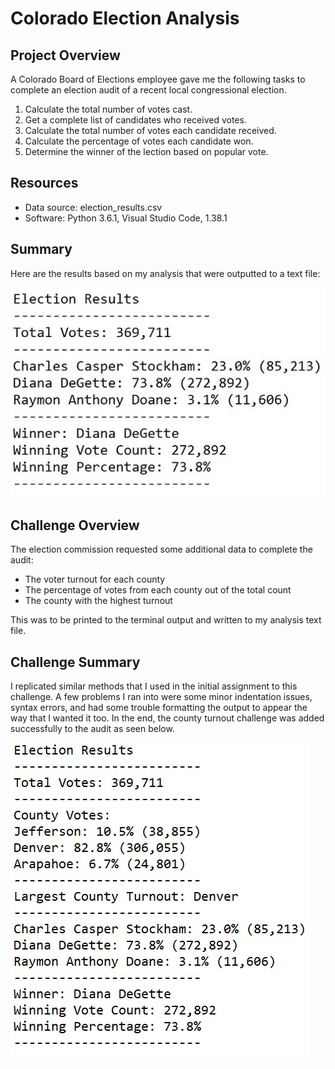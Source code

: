 # Colorado Election Analysis
## Project Overview
A Colorado Board of Elections employee gave me the following tasks to complete an election audit of a recent local congressional election.
1. Calculate the total number of votes cast.
2. Get a complete list of candidates who received votes.
3. Calculate the total number of votes each candidate received. 
4. Calculate the percentage of votes each candidate won.
5. Determine the winner of the lection based on popular vote. 

## Resources
- Data source: election_results.csv
- Software: Python 3.6.1, Visual Studio Code, 1.38.1

## Summary
Here are the results based on my analysis that were outputted to a text file:

![Election Results](https://github.com/RyanWhited/Election_Analysis/blob/main/analysis/Election_Results_Screenshot.jpg)

## Challenge Overview
The election commission requested some additional data to complete the audit:

- The voter turnout for each county
- The percentage of votes from each county out of the total count
- The county with the highest turnout

This was to be printed to the terminal output and written to my analysis text file. 

## Challenge Summary
I replicated similar methods that I used in the initial assignment to this challenge. A few problems I ran into were some minor indentation issues, syntax errors, and had some trouble formatting the output to appear the way that I wanted it too. In the end, the county turnout challenge was added successfully to the audit as seen below.

![PyPoll_Challenge](https://github.com/RyanWhited/Election_Analysis/blob/main/analysis/PyPoll_Challenge.jpg)
